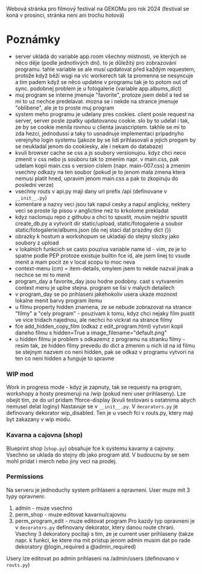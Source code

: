 Webová stránka pro filmový festival na GEKOMu pro rok 2024 (festival se koná v prosinci, stránka neni ani trochu hotová)

# Poznámky
- server ukládá do variable app.room všechny místnosti, ve kterých se něco děje (podle jednotlivých dní). to je důležitý pro zobrazování programu. tahle variable se ale musí updatovat před každým requestem, protože když běží wsgi na víc workerech tak ta promenna se nesyncuje a tim padem když se něco updatne v programu tak je to potom out of sync. podobnej problem je u fotogalerie (variable app.albums_dict)
- muj program se interne jmenuje "favorite", protoze jsem debil a ted se mi to uz nechce predelavat. mozna se i nekde na strance jmenuje "oblibene", ale je to proste muj program
- system meho programu je udelany pres cookies. client posle request na server, server posle zpatky updatovanou cookie. slo by to udelat i tak, ze by se cookie menila rovnou u clienta javascriptem. takhle se mi to zda hezci, jednodussi a taky to usnadnuje implementaci pripadnyho verejnyho login systemu (jakoze by se lidi prihlasovali a jejich progam by se neukladal jenom do cookiesky, ale i nekam do databaze)
- kvuli browser cache se css a js soubory versionujou. kdyz chci neco zmenit v css nebo js souboru tak to zmenim napr. v main.css, pak udelam kopii main.css s version cislem (napr. main-007.css) a zmenim vsechny odkazy na ten soubor (pokud je to jenom mala zmena ktera nemusi platit hned, upravim jenom main.css a pak to zkopiruju do posledni verze)
- vsechny routs v api.py maji dany url prefix /api (definovane v `__init__.py`)
- komentare a nazvy veci jsou tak napul cesky a napul anglicky, nektery veci se proste lip pisou v anglictine nez to krkolome prekladat
- kdyz naclonuju repo z githubu a chci to spustit, musim nejdriv spustit create_db.py a vytvorit dir static/upload, static/fotogalerie a soubor static/fotogalerie/albums.json (do nej staci dat prazdny dict {})
- obrazky k hostum a workshopum se ukladaji do stejny slozky jako soubory z upload
- v lokalnich funkcich se casto pouziva variable name id - vim, ze je to spatne podle PEP protoze existuje builtin fce id, ale jsem linej to vsude menit a mam pocit ze v local scopu to moc neva
- context-menu (cm) = item-details, omylem jsem to nekde nazval jinak a nechce se mi to menit
- program_day a favorite_day jsou hodne podobny. cast s vytvarenim context menu je uplne stejna. program se lisi v malych detailech
- v program_day se po prihlaseni jakehokoliv usera ukaze moznost lokalne menit barvy program itemu
- u filmu property hidden znamena, ze se nebude zobrazovat na strance "filmy" a "cely program" - pouzivam k tomu, kdyz chci nejaky film pustit ve vice tridach najednou, ale nechci ho vickrat na strance filmy
- fce add_hidden_copy_film (odkaz z edit_program.html) vytvori kopii daneho filmu s hidden=True a image_filename="default.png"
- u hidden filmu je problem s odkazemz z programu na stranku filmy - resim tak, ze hidden filmy prevedu do dict a zmenim u nich id na id filmu se stejnym nazvem co neni hidden, pak se odkaz v programu vytvori na ten co neni hidden a funguje to spravne 
### WIP mod
Work in progress mode - kdyz je zapnuty, tak se requesty na program, workshopy a hosty presmeruji na /wip (pokud neni user prihlaseny).
Lze obejit tim, ze do url pridam ?force-display (kvuli testovani s ostatnima abych nemusel delat loginy)
Nastavuje se v `__init__.py`. V `decorators.py` je definovany dekorator wip_disabled. Ten je u vsech fci v routs.py, ktery maji byt zakazany v wip modu.
### Kavarna a cajovna (shop)
Blueprint shop (`shop.py`) obsahuje fce k systemu kavarny a cajovny. Vsechno se uklada do stejny db jako program atd. V budoucnu by se sem mohl pridat i merch nebo jiny veci na prodej. 
### Permissions
Na serveru je jednoduchy system prihlaseni a opravneni. User muze mit 3 typy opravneni:
1. admin - muze vsechno
2. perm_shop - muze editovat kavarnu/cajovnu
3. perm_program_edit - muze editovat program
Pro kazdy typ opravneni je v `decorators.py` definovany dekorator, ktery danou route chrani. Vsechny 3 dekoratory pocitaji s tim, ze je current user prihlaseny (takze napr. k funkci, ke ktere ma mit pristup jenom admin musim dat po rade dekoratory @login_required a @admin_required)

Usery lze editovat po admin prihlaseni na /admin/users (definovano v `routs.py`)